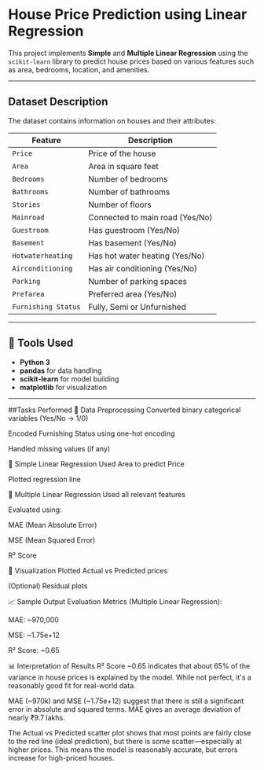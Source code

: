 # House Price Prediction using Linear Regression

This project implements **Simple** and **Multiple Linear Regression** using the `scikit-learn` library to predict house prices based on various features such as area, bedrooms, location, and amenities.

---

## Dataset Description

The dataset contains information on houses and their attributes:

| Feature            | Description                                     |
|--------------------|-------------------------------------------------|
| `Price`            | Price of the house                              |
| `Area`             | Area in square feet                             |
| `Bedrooms`         | Number of bedrooms                              |
| `Bathrooms`        | Number of bathrooms                             |
| `Stories`          | Number of floors                                |
| `Mainroad`         | Connected to main road (Yes/No)                 |
| `Guestroom`        | Has guestroom (Yes/No)                          |
| `Basement`         | Has basement (Yes/No)                           |
| `Hotwaterheating`  | Has hot water heating (Yes/No)                 |
| `Airconditioning`  | Has air conditioning (Yes/No)                  |
| `Parking`          | Number of parking spaces                        |
| `Prefarea`         | Preferred area (Yes/No)                         |
| `Furnishing Status`| Fully, Semi or Unfurnished                      |

---

## 🔧 Tools Used

- **Python 3**
- **pandas** for data handling
- **scikit-learn** for model building
- **matplotlib** for visualization

---
##Tasks Performed
🔹 Data Preprocessing
Converted binary categorical variables (Yes/No → 1/0)

Encoded Furnishing Status using one-hot encoding

Handled missing values (if any)

🔹 Simple Linear Regression
Used Area to predict Price

Plotted regression line

🔹 Multiple Linear Regression
Used all relevant features

Evaluated using:

MAE (Mean Absolute Error)

MSE (Mean Squared Error)

R² Score

🔹 Visualization
Plotted Actual vs Predicted prices

(Optional) Residual plots

📈 Sample Output
Evaluation Metrics (Multiple Linear Regression):

MAE: ~970,000

MSE: ~1.75e+12

R² Score: ~0.65

📊 Interpretation of Results
R² Score ~0.65 indicates that about 65% of the variance in house prices is explained by the model. While not perfect, it's a reasonably good fit for real-world data.

MAE (~970k) and MSE (~1.75e+12) suggest that there is still a significant error in absolute and squared terms. MAE gives an average deviation of nearly ₹9.7 lakhs.

The Actual vs Predicted scatter plot shows that most points are fairly close to the red line (ideal prediction), but there is some scatter—especially at higher prices. This means the model is reasonably accurate, but errors increase for high-priced houses.
